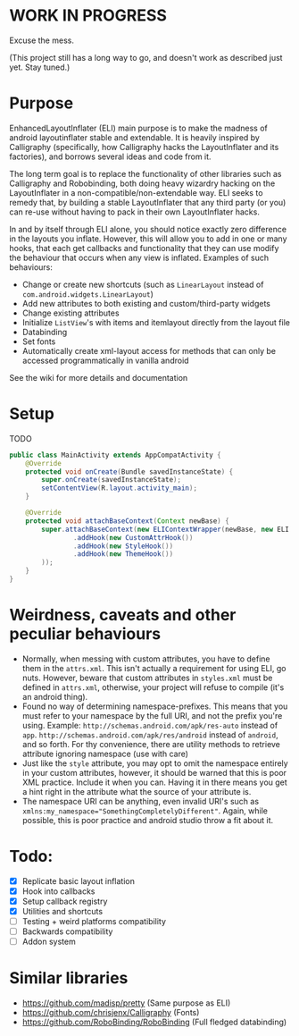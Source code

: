 WORK IN PROGRESS
========
Excuse the mess.

(This project still has a long way to go, and doesn't work as described just yet. Stay tuned.)

Purpose
========
EnhancedLayoutInflater (ELI) main purpose is to make the madness of android layoutinflater
stable and extendable. It is heavily inspired by Calligraphy 
(specifically, how Calligraphy hacks the LayoutInflater and its factories), and borrows several 
ideas and code from it.
 
The long term goal is to replace the functionality of other libraries such as 
Calligraphy and Robobinding, both doing heavy wizardry hacking on the LayoutInflater in a 
non-compatible/non-extendable way. ELI seeks to remedy that, by building a stable LayoutInflater 
that any third party (or you) can re-use without having to pack in their own LayoutInflater hacks.

In and by itself through ELI alone, you should notice exactly zero difference in the layouts 
you inflate. However, this will allow you to add in one or many hooks, that each get 
callbacks and functionality that they can use modify the behaviour that occurs when 
any view is inflated.
Examples of such behaviours:
 
 - Change or create new shortcuts 
 (such as `LinearLayout` instead of `com.android.widgets.LinearLayout`)
 - Add new attributes to both existing and custom/third-party widgets
 - Change existing attributes
 - Initialize `ListView`'s with items and itemlayout directly from the layout file
 - Databinding
 - Set fonts
 - Automatically create xml-layout access for methods that can only be accessed programmatically 
 in vanilla android
 
See the wiki for more details and documentation

Setup
========
TODO

```java
public class MainActivity extends AppCompatActivity {
	@Override
	protected void onCreate(Bundle savedInstanceState) {
		super.onCreate(savedInstanceState);
		setContentView(R.layout.activity_main);
	}

	@Override
	protected void attachBaseContext(Context newBase) {
		super.attachBaseContext(new ELIContextWrapper(newBase, new ELI.Builder()
				.addHook(new CustomAttrHook())
				.addHook(new StyleHook())
				.addHook(new ThemeHook())
		));
	}
}
```

Weirdness, caveats and other peculiar behaviours
========
 - Normally, when messing with custom attributes, you have to define them in the `attrs.xml`.
 This isn't actually a requirement for using ELI, go nuts. 
 However, beware that custom attributes in `styles.xml` must be defined in `attrs.xml`, otherwise,
 your project will refuse to compile (it's an android thing).
 - Found no way of determining namespace-prefixes. This means that you must refer to your namespace
 by the full URI, and not the prefix you're using. Example: `http://schemas.android.com/apk/res-auto`
 instead of `app`. `http://schemas.android.com/apk/res/android` instead of `android`, and so forth.
 For thy convenience, there are utility methods to retrieve attribute ignoring namespace 
 (use with care)
 - Just like the `style` attribute, you may opt to omit the namespace entirely in your custom 
 attributes, however, it should be warned that this is poor XML practice. Include it when you can.
 Having it in there means you get a hint right in the attribute what the source of your attribute is.
 - The namespace URI can be anything, even invalid URI's such as 
 `xmlns:my_namespace="SomethingCompletelyDifferent"`. Again, while possible, this is poor 
 practice and android studio throw a fit about it.

Todo:
========
 - [x] Replicate basic layout inflation
 - [x] Hook into callbacks
 - [x] Setup callback registry
 - [x] Utilities and shortcuts
 - [ ] Testing + weird platforms compatibility
 - [ ] Backwards compatibility
 - [ ] Addon system
 
Similar libraries
========
 - https://github.com/madisp/pretty (Same purpose as ELI)
 - https://github.com/chrisjenx/Calligraphy (Fonts)
 - https://github.com/RoboBinding/RoboBinding (Full fledged databinding)